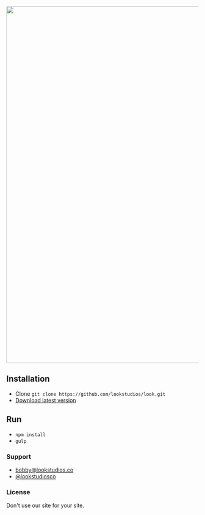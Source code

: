 <img width="933" src="https://cloud.githubusercontent.com/assets/3231370/25316037/97b0872e-282d-11e7-86c2-5e015a0687b2.png">

## Installation
- Clone `git clone https://github.com/lookstudios/look.git`
- [Download latest version](https://github.com/lookstudios/look/archive/master.zip)

## Run
- `npm install`
- `gulp`

### Support
-   [bobby@lookstudios.co](mailto:bobby@lookstudios.co)
-   [@lookstudiosco](http://twitter.com/lookstudiosco)

### License
Don't use our site for your site.
